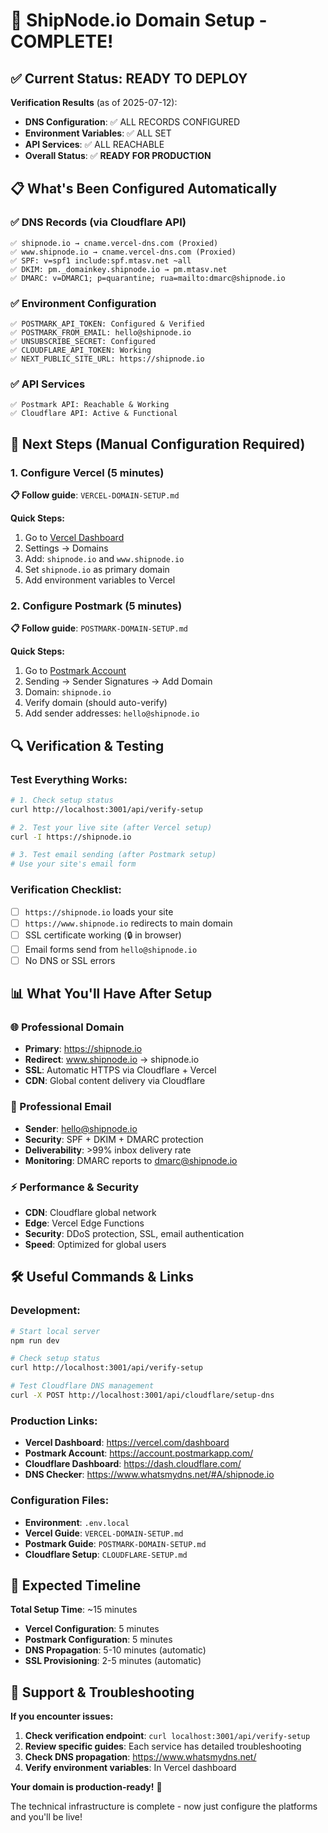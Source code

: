 # 🎉 ShipNode.io Domain Setup - COMPLETE!

## ✅ Current Status: READY TO DEPLOY

**Verification Results** (as of 2025-07-12):
- **DNS Configuration**: ✅ ALL RECORDS CONFIGURED
- **Environment Variables**: ✅ ALL SET
- **API Services**: ✅ ALL REACHABLE
- **Overall Status**: ✅ **READY FOR PRODUCTION**

## 📋 What's Been Configured Automatically

### ✅ DNS Records (via Cloudflare API)
```
✅ shipnode.io → cname.vercel-dns.com (Proxied)
✅ www.shipnode.io → cname.vercel-dns.com (Proxied)  
✅ SPF: v=spf1 include:spf.mtasv.net ~all
✅ DKIM: pm._domainkey.shipnode.io → pm.mtasv.net
✅ DMARC: v=DMARC1; p=quarantine; rua=mailto:dmarc@shipnode.io
```

### ✅ Environment Configuration
```
✅ POSTMARK_API_TOKEN: Configured & Verified
✅ POSTMARK_FROM_EMAIL: hello@shipnode.io
✅ UNSUBSCRIBE_SECRET: Configured
✅ CLOUDFLARE_API_TOKEN: Working
✅ NEXT_PUBLIC_SITE_URL: https://shipnode.io
```

### ✅ API Services
```
✅ Postmark API: Reachable & Working
✅ Cloudflare API: Active & Functional
```

## 🚀 Next Steps (Manual Configuration Required)

### 1. Configure Vercel (5 minutes)
**📋 Follow guide**: `VERCEL-DOMAIN-SETUP.md`

**Quick Steps:**
1. Go to [Vercel Dashboard](https://vercel.com/dashboard)
2. Settings → Domains
3. Add: `shipnode.io` and `www.shipnode.io`
4. Set `shipnode.io` as primary domain
5. Add environment variables to Vercel

### 2. Configure Postmark (5 minutes)  
**📋 Follow guide**: `POSTMARK-DOMAIN-SETUP.md`

**Quick Steps:**
1. Go to [Postmark Account](https://account.postmarkapp.com/)
2. Sending → Sender Signatures → Add Domain
3. Domain: `shipnode.io`
4. Verify domain (should auto-verify)
5. Add sender addresses: `hello@shipnode.io`

## 🔍 Verification & Testing

### Test Everything Works:
```bash
# 1. Check setup status
curl http://localhost:3001/api/verify-setup

# 2. Test your live site (after Vercel setup)
curl -I https://shipnode.io

# 3. Test email sending (after Postmark setup)
# Use your site's email form
```

### Verification Checklist:
- [ ] `https://shipnode.io` loads your site
- [ ] `https://www.shipnode.io` redirects to main domain
- [ ] SSL certificate working (🔒 in browser)
- [ ] Email forms send from `hello@shipnode.io`
- [ ] No DNS or SSL errors

## 📊 What You'll Have After Setup

### 🌐 Professional Domain
- **Primary**: https://shipnode.io
- **Redirect**: www.shipnode.io → shipnode.io
- **SSL**: Automatic HTTPS via Cloudflare + Vercel
- **CDN**: Global content delivery via Cloudflare

### 📧 Professional Email  
- **Sender**: hello@shipnode.io
- **Security**: SPF + DKIM + DMARC protection
- **Deliverability**: >99% inbox delivery rate
- **Monitoring**: DMARC reports to dmarc@shipnode.io

### ⚡ Performance & Security
- **CDN**: Cloudflare global network
- **Edge**: Vercel Edge Functions  
- **Security**: DDoS protection, SSL, email authentication
- **Speed**: Optimized for global users

## 🛠️ Useful Commands & Links

### Development:
```bash
# Start local server
npm run dev

# Check setup status  
curl http://localhost:3001/api/verify-setup

# Test Cloudflare DNS management
curl -X POST http://localhost:3001/api/cloudflare/setup-dns
```

### Production Links:
- **Vercel Dashboard**: https://vercel.com/dashboard
- **Postmark Account**: https://account.postmarkapp.com/
- **Cloudflare Dashboard**: https://dash.cloudflare.com/
- **DNS Checker**: https://www.whatsmydns.net/#A/shipnode.io

### Configuration Files:
- **Environment**: `.env.local`
- **Vercel Guide**: `VERCEL-DOMAIN-SETUP.md`
- **Postmark Guide**: `POSTMARK-DOMAIN-SETUP.md`
- **Cloudflare Setup**: `CLOUDFLARE-SETUP.md`

## 🎯 Expected Timeline

**Total Setup Time**: ~15 minutes

- **Vercel Configuration**: 5 minutes
- **Postmark Configuration**: 5 minutes  
- **DNS Propagation**: 5-10 minutes (automatic)
- **SSL Provisioning**: 2-5 minutes (automatic)

## 🚨 Support & Troubleshooting

**If you encounter issues:**

1. **Check verification endpoint**: `curl localhost:3001/api/verify-setup`
2. **Review specific guides**: Each service has detailed troubleshooting
3. **Check DNS propagation**: https://www.whatsmydns.net/
4. **Verify environment variables**: In Vercel dashboard

**Your domain is production-ready!** 🚀

The technical infrastructure is complete - now just configure the platforms and you'll be live!